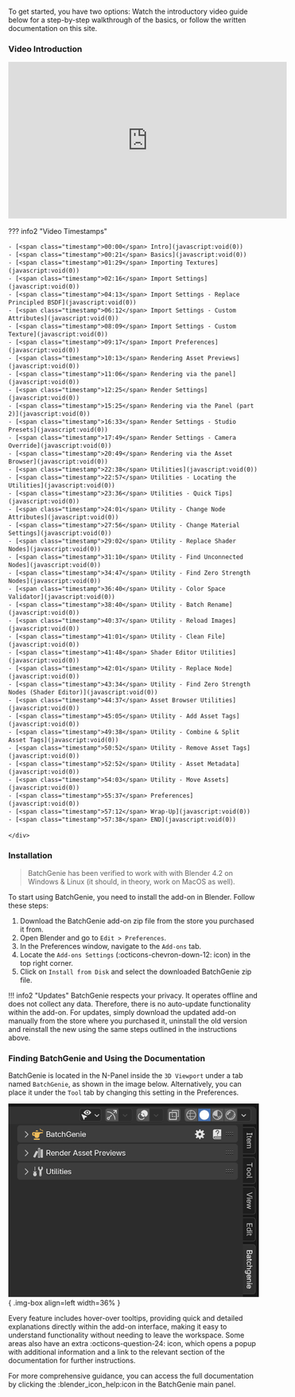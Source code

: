 To get started, you have two options: Watch the introductory video guide below for a step-by-step walkthrough of the basics, or follow the written documentation on this site.

### Video Introduction

<div class="youtube-wrapper">
    <iframe id="videoPlayer" width="560" height="315" src="https://www.youtube.com/embed/Jy8BUlcdEkk?rel=0" frameborder="0" allowfullscreen></iframe>
</div>

??? info2 "Video Timestamps"
    <div class="chapter-list" markdown>

    - [<span class="timestamp">00:00</span> Intro](javascript:void(0))
    - [<span class="timestamp">00:21</span> Basics](javascript:void(0))
    - [<span class="timestamp">01:29</span> Importing Textures](javascript:void(0))
    - [<span class="timestamp">02:16</span> Import Settings](javascript:void(0))
    - [<span class="timestamp">04:13</span> Import Settings - Replace Principled BSDF](javascript:void(0))
    - [<span class="timestamp">06:12</span> Import Settings - Custom Attributes](javascript:void(0))
    - [<span class="timestamp">08:09</span> Import Settings - Custom Texture](javascript:void(0))
    - [<span class="timestamp">09:17</span> Import Preferences](javascript:void(0))
    - [<span class="timestamp">10:13</span> Rendering Asset Previews](javascript:void(0))
    - [<span class="timestamp">11:06</span> Rendering via the panel](javascript:void(0))
    - [<span class="timestamp">12:25</span> Render Settings](javascript:void(0))
    - [<span class="timestamp">15:25</span> Rendering via the Panel (part 2)](javascript:void(0))
    - [<span class="timestamp">16:33</span> Render Settings - Studio Presets](javascript:void(0))
    - [<span class="timestamp">17:49</span> Render Settings - Camera Override](javascript:void(0))
    - [<span class="timestamp">20:49</span> Rendering via the Asset Browser](javascript:void(0))
    - [<span class="timestamp">22:38</span> Utilities](javascript:void(0))
    - [<span class="timestamp">22:57</span> Utilities - Locating the Utilities](javascript:void(0))
    - [<span class="timestamp">23:36</span> Utilities - Quick Tips](javascript:void(0))
    - [<span class="timestamp">24:01</span> Utility - Change Node Attributes](javascript:void(0))
    - [<span class="timestamp">27:56</span> Utility - Change Material Settings](javascript:void(0))
    - [<span class="timestamp">29:02</span> Utility - Replace Shader Nodes](javascript:void(0))
    - [<span class="timestamp">31:10</span> Utility - Find Unconnected Nodes](javascript:void(0))
    - [<span class="timestamp">34:47</span> Utility - Find Zero Strength Nodes](javascript:void(0))
    - [<span class="timestamp">36:40</span> Utility - Color Space Validator](javascript:void(0))
    - [<span class="timestamp">38:40</span> Utility - Batch Rename](javascript:void(0))
    - [<span class="timestamp">40:37</span> Utility - Reload Images](javascript:void(0))
    - [<span class="timestamp">41:01</span> Utility - Clean File](javascript:void(0))
    - [<span class="timestamp">41:48</span> Shader Editor Utilities](javascript:void(0))
    - [<span class="timestamp">42:01</span> Utility - Replace Node](javascript:void(0))
    - [<span class="timestamp">43:34</span> Utility - Find Zero Strength Nodes (Shader Editor)](javascript:void(0))
    - [<span class="timestamp">44:37</span> Asset Browser Utilities](javascript:void(0))
    - [<span class="timestamp">45:05</span> Utility - Add Asset Tags](javascript:void(0))
    - [<span class="timestamp">49:38</span> Utility - Combine & Split Asset Tags](javascript:void(0))
    - [<span class="timestamp">50:52</span> Utility - Remove Asset Tags](javascript:void(0))
    - [<span class="timestamp">52:52</span> Utility - Asset Metadata](javascript:void(0))
    - [<span class="timestamp">54:03</span> Utility - Move Assets](javascript:void(0))
    - [<span class="timestamp">55:37</span> Preferences](javascript:void(0))
    - [<span class="timestamp">57:12</span> Wrap-Up](javascript:void(0))
    - [<span class="timestamp">57:38</span> END](javascript:void(0))

    </div>

<script>
document.querySelectorAll('a').forEach(link => {
    link.addEventListener('click', function(event) {
        event.preventDefault();  // Prevent the default link behavior (including the jump)
        var videoPlayer = document.getElementById('videoPlayer');
        var time = this.innerText.match(/(\d+):(\d+)/);  // Extract the minutes and seconds from the link text
        if (time) {
            var seconds = parseInt(time[1]) * 60 + parseInt(time[2]);  // Convert time to seconds
            videoPlayer.src = `https://www.youtube.com/embed/Jy8BUlcdEkk?start=${seconds}&autoplay=1&?rel=0`;
        }
    });
});
</script>

### Installation

> BatchGenie has been verified to work with with Blender 4.2 on Windows & Linux (it should, in theory, work on MacOS as well).

To start using BatchGenie, you need to install the add-on in Blender. Follow these steps:

1. Download the BatchGenie add-on zip file from the store you purchased it from.
2. Open Blender and go to `Edit > Preferences`.
3. In the Preferences window, navigate to the `Add-ons` tab.
4. Locate the `Add-ons Settings` (:octicons-chevron-down-12: icon) in the top right corner.
5. Click on `Install from Disk` and select the downloaded BatchGenie zip file.

!!! info2 "Updates"
    BatchGenie respects your privacy. It operates offline and does not collect any data. Therefore, there is no auto-update functionality within the add-on. For updates, simply download the updated add-on manually from the store where you purchased it, uninstall the old version and reinstall the new using the same steps outlined in the instructions above.


### Finding BatchGenie and Using the Documentation

BatchGenie is located in the N-Panel inside the `3D Viewport` under a tab named `BatchGenie`, as shown in the image below. Alternatively, you can place it under the `Tool` tab by changing this setting in the Preferences.

![Addon Location](images/addon_location[2x].png){ .img-box align=left width=36% }

Every feature includes hover-over tooltips, providing quick and detailed explanations directly within the add-on interface, making it easy to understand functionality without needing to leave the workspace. Some areas also have an extra :octicons-question-24: icon, which opens a popup with additional information and a link to the relevant section of the documentation for further instructions.


For more comprehensive guidance, you can access the full documentation by clicking the :blender_icon_help:icon in the BatchGenie main panel.